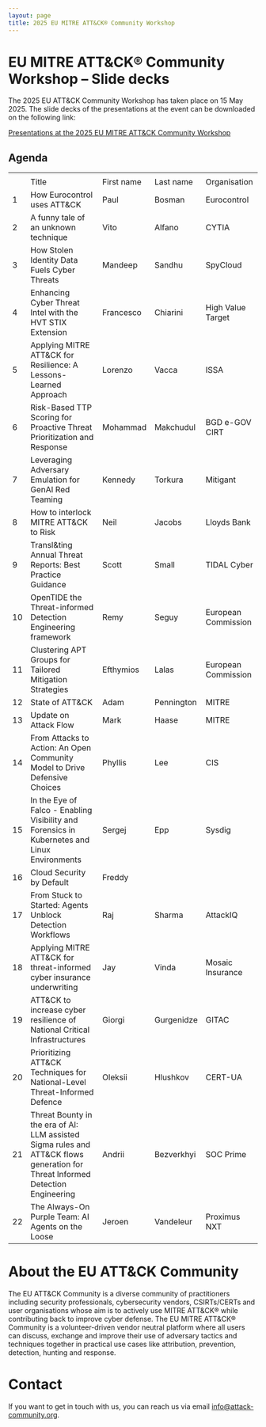 ```yaml
---
layout: page
title: 2025 EU MITRE ATT&CK® Community Workshop
---
```


# EU MITRE ATT&CK® Community Workshop – Slide decks

The 2025 EU ATT&CK Community Workshop has taken place on 15 May 2025. The slide decks of the presentations at the event can be downloaded on the following link:

<a href="https://web.tresorit.com/l/7Hm4r#ygnAdze2Fc2sjZh0D0FbfQ"> Presentations at the 2025 EU MITRE ATT&CK Community Workshop </a>

## Agenda

|     |                                                                                       |             |            |                                   |
|----------|---------------------------------------------------------------------------------------|-------------|------------|-----------------------------------|
|          |                                                                                       |             |            |                                   |
|  | Title                                                                                 | First name  | Last name  | Organisation                      |
| 1    | How Eurocontrol uses ATT&CK    | Paul      | Bosman | Eurocontrol                               |
| 2    | A funny tale of an unknown technique | Vito      | Alfano | CYTIA                               |
| 3    | How Stolen Identity Data Fuels Cyber Threats | Mandeep | Sandhu | SpyCloud|
| 4    | Enhancing Cyber Threat Intel with the HVT STIX Extension       | Francesco| Chiarini | High Value Target             |
| 5    | Applying MITRE ATT&CK for Resilience: A Lessons-Learned Approach       | Lorenzo| Vacca | ISSA             |
| 6    | Risk-Based TTP Scoring for Proactive Threat Prioritization and Response | Mohammad | Makchudul | BGD e-GOV CIRT |
| 7    | Leveraging Adversary Emulation for GenAI Red Teaming        | Kennedy      | Torkura      | Mitigant                             |
| 8    | How to interlock MITRE ATT&CK to Risk          | Neil | Jacobs      | Lloyds Bank |
| 9    | Transl&ting Annual Threat Reports: Best Practice Guidance       | Scott | Small      | TIDAL Cyber |
| 10    | OpenTIDE the Threat-informed Detection Engineering framework          | Remy     | Seguy      | European Commission                            |
| 11    | Clustering APT Groups for Tailored Mitigation Strategies | Efthymios | Lalas | European Commission                            |
| 12    | State of ATT&CK                                                                       | Adam        | Pennington | MITRE                             |
| 13    | Update on Attack Flow                                                                | Mark      | Haase      | MITRE                         |
| 14    | From Attacks to Action: An Open Community Model to Drive Defensive Choices | Phyllis        | Lee    | CIS                         |
| 15    | In the Eye of Falco - Enabling Visibility and Forensics in Kubernetes and Linux Environments | Sergej       | Epp      | Sysdig                              |
| 16    | Cloud Security by Default| Freddy      | | |
| 17    | From Stuck to Started: Agents Unblock Detection Workflows                  | Raj | Sharma      | AttackIQ |
| 18    | Applying MITRE ATT&CK for threat-informed cyber insurance underwriting | Jay     | Vinda    | Mosaic Insurance |
| 19    | ATT&CK  to increase cyber resilience of National Critical Infrastructures                      | Giorgi        | Gurgenidze | GITAC                             |
| 20    | Prioritizing ATT&CK Techniques for National-Level Threat-Informed Defence  | Oleksii            |  Hlushkov          |  CERT-UA                                 |
| 21    | Threat Bounty in the era of AI: LLM assisted Sigma rules and ATT&CK flows generation for Threat Informed Detection Engineering | Andrii            | Bezverkhyi           |  SOC Prime                                 |
| 22    | The Always-On Purple Team: AI Agents on the Loose                                     | Jeroen        | Vandeleur     | Proximus NXT           |

# About the EU ATT&CK Community

The EU ATT&CK Community is a diverse community of practitioners including security professionals, cybersecurity vendors, CSIRTs/CERTs and user organisations whose aim is to actively use MITRE ATT&CK® while contributing back to improve cyber defense. The EU MITRE ATT&CK® Community is a volunteer-driven vendor neutral platform where all users can discuss, exchange and improve their use of adversary tactics and techniques together in practical use cases like attribution, prevention, detection, hunting and response.

# Contact

If you want to get in touch with us, you can reach us via email info@attack-community.org. 

